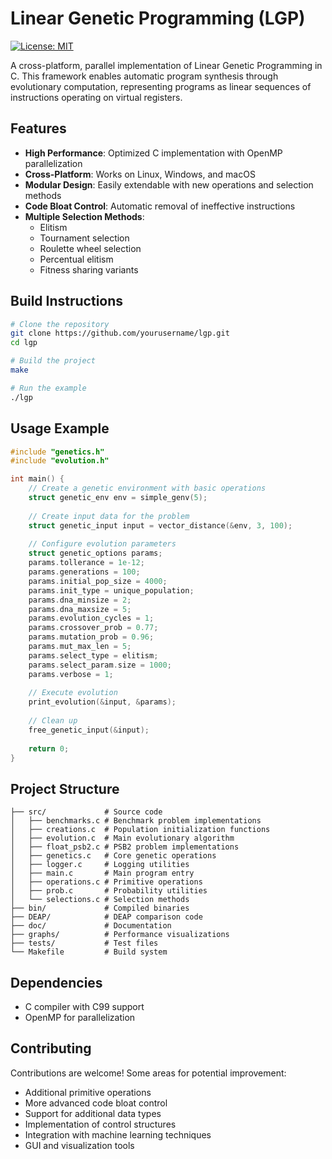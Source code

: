 # Linear Genetic Programming (LGP)

[![License: MIT](https://img.shields.io/badge/License-MIT-yellow.svg)](https://opensource.org/licenses/MIT)

A cross-platform, parallel implementation of Linear Genetic Programming in C. This framework enables automatic program synthesis through evolutionary computation, representing programs as linear sequences of instructions operating on virtual registers.

## Features

- **High Performance**: Optimized C implementation with OpenMP parallelization
- **Cross-Platform**: Works on Linux, Windows, and macOS
- **Modular Design**: Easily extendable with new operations and selection methods
- **Code Bloat Control**: Automatic removal of ineffective instructions
- **Multiple Selection Methods**:
  - Elitism
  - Tournament selection
  - Roulette wheel selection
  - Percentual elitism
  - Fitness sharing variants

## Build Instructions

```bash
# Clone the repository
git clone https://github.com/yourusername/lgp.git
cd lgp

# Build the project
make

# Run the example
./lgp
```

## Usage Example

```c
#include "genetics.h"
#include "evolution.h"

int main() {
    // Create a genetic environment with basic operations
    struct genetic_env env = simple_genv(5);
    
    // Create input data for the problem
    struct genetic_input input = vector_distance(&env, 3, 100);
    
    // Configure evolution parameters
    struct genetic_options params;
    params.tollerance = 1e-12;
    params.generations = 100;
    params.initial_pop_size = 4000;
    params.init_type = unique_population;
    params.dna_minsize = 2;
    params.dna_maxsize = 5;
    params.evolution_cycles = 1;
    params.crossover_prob = 0.77;
    params.mutation_prob = 0.96;
    params.mut_max_len = 5;
    params.select_type = elitism;
    params.select_param.size = 1000;
    params.verbose = 1;
    
    // Execute evolution
    print_evolution(&input, &params);
    
    // Clean up
    free_genetic_input(&input);
    
    return 0;
}
```

## Project Structure

```
├── src/             # Source code
│   ├── benchmarks.c # Benchmark problem implementations
│   ├── creations.c  # Population initialization functions
│   ├── evolution.c  # Main evolutionary algorithm
│   ├── float_psb2.c # PSB2 problem implementations
│   ├── genetics.c   # Core genetic operations
│   ├── logger.c     # Logging utilities
│   ├── main.c       # Main program entry
│   ├── operations.c # Primitive operations
│   ├── prob.c       # Probability utilities
│   └── selections.c # Selection methods
├── bin/             # Compiled binaries
├── DEAP/            # DEAP comparison code
├── doc/             # Documentation
├── graphs/          # Performance visualizations
├── tests/           # Test files
└── Makefile         # Build system
```

## Dependencies

- C compiler with C99 support
- OpenMP for parallelization

## Contributing

Contributions are welcome! Some areas for potential improvement:

- Additional primitive operations
- More advanced code bloat control
- Support for additional data types
- Implementation of control structures
- Integration with machine learning techniques
- GUI and visualization tools
